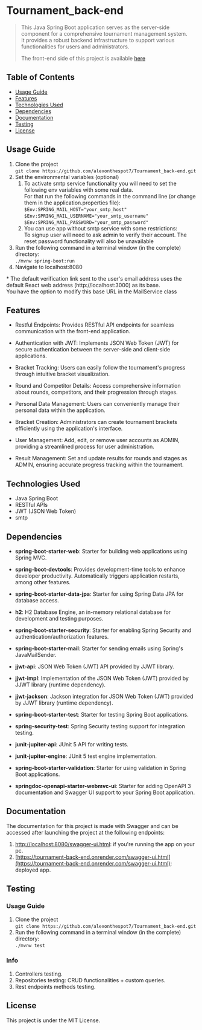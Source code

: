 # Tournament_back-end
> This Java Spring Boot application serves as the server-side component for a comprehensive tournament management system.<br>
> It provides a robust backend infrastructure to support various functionalities for users and administrators.<br>
>
> The front-end side of this project is available [here](https://github.com/alexonthespot7/Tournament_front-end)<br>


## Table of Contents
* [Usage Guide](#usage-guide)
* [Features](#features)
* [Technologies Used](#technologies-used)
* [Dependencies](#dependencies)
* [Documentation](#documentation)
* [Testing](#testing)
* [License](#license)

## Usage Guide
1. Clone the project <br>```git clone https://github.com/alexonthespot7/Tournament_back-end.git```<br>
2. Set the environmental variables (optional)<br>
    1. To activate smtp service functionality you will need to set the following env variables with some real data.<br>For that run the following commands in the command line (or change them in the application.properties file):<br>
    ```$Env:SPRING_MAIL_HOST="your_smtp_host"```<br>
    ```$Env:SPRING_MAIL_USERNAME="your_smtp_username"```<br>
    ```$Env:SPRING_MAIL_PASSWORD="your_smtp_password"```<br>
    2. You can use app without smtp service with some restrictions:<br>To signup user will need to ask admin to verify their account. The reset password functionality will also be unavailable
3. Run the following command in a terminal window (in the complete) directory:<br>
```./mvnw spring-boot:run```<br>
4. Navigate to localhost:8080

\* The default verification link sent to the user's email address uses the default React web address (http://localhost:3000) as its base.<br> You have the option to modify this base URL in the MailService class

## Features
- Restful Endpoints: Provides RESTful API endpoints for seamless communication with the front-end application.

- Authentication with JWT: Implements JSON Web Token (JWT) for secure authentication between the server-side and client-side applications.

- Bracket Tracking: Users can easily follow the tournament's progress through intuitive bracket visualization.
  
- Round and Competitor Details: Access comprehensive information about rounds, competitors, and their progression through stages.

- Personal Data Management: Users can conveniently manage their personal data within the application.

- Bracket Creation: Administrators can create tournament brackets efficiently using the application's interface.

- User Management: Add, edit, or remove user accounts as ADMIN, providing a streamlined process for user administration.

- Result Management: Set and update results for rounds and stages as ADMIN, ensuring accurate progress tracking within the tournament.

## Technologies Used
- Java Spring Boot
- RESTful APIs
- JWT (JSON Web Token)
- smtp

## Dependencies
- **spring-boot-starter-web**: Starter for building web applications using Spring MVC.

- **spring-boot-devtools**: Provides development-time tools to enhance developer productivity. Automatically triggers application restarts, among other features.
- **spring-boot-starter-data-jpa**: Starter for using Spring Data JPA for database access.
- **h2**: H2 Database Engine, an in-memory relational database for development and testing purposes.
- **spring-boot-starter-security**: Starter for enabling Spring Security and authentication/authorization features.
- **spring-boot-starter-mail**: Starter for sending emails using Spring's JavaMailSender.
- **jjwt-api**: JSON Web Token (JWT) API provided by JJWT library.
- **jjwt-impl**: Implementation of the JSON Web Token (JWT) provided by JJWT library (runtime dependency).
- **jjwt-jackson**: Jackson integration for JSON Web Token (JWT) provided by JJWT library (runtime dependency).
- **spring-boot-starter-test**: Starter for testing Spring Boot applications.
- **spring-security-test**: Spring Security testing support for integration testing.
- **junit-jupiter-api**: JUnit 5 API for writing tests.
- **junit-jupiter-engine**: JUnit 5 test engine implementation.
- **spring-boot-starter-validation**: Starter for using validation in Spring Boot applications.
- **springdoc-openapi-starter-webmvc-ui**: Starter for adding OpenAPI 3 documentation and Swagger UI support to your Spring Boot application.

## Documentation
The documentation for this project is made with Swagger and can be accessed after launching the project at the following endpoints: 
1. [http://localhost:8080/swagger-ui.html](http://localhost:8080/swagger-ui.html): if you're running the app on your pc.
2. [https://tournament-back-end.onrender.com/swagger-ui.html](https://tournament-back-end.onrender.com/swagger-ui.html): deployed app.

## Testing
### Usage Guide
1. Clone the project <br>```git clone https://github.com/alexonthespot7/Tournament_back-end.git```<br>
2. Run the following command in a terminal window (in the complete) directory:<br>
```./mvnw test```<br>
### Info
1. Controllers testing.
2. Repositories testing: CRUD functionalities + custom queries.
3. Rest endpoints methods testing.

## License
This project is under the MIT License.
